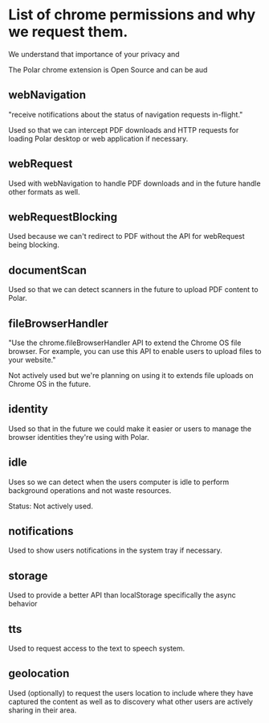 # List of chrome permissions and why we request them.

We understand that importance of your privacy and 

The Polar chrome extension is Open Source and can be aud

## webNavigation 

"receive notifications about the status of navigation requests in-flight."

Used so that we can intercept PDF downloads and HTTP requests for loading Polar 
desktop or web application if necessary.

## webRequest

Used with webNavigation to handle PDF downloads and in the future handle other
formats as well.

## webRequestBlocking

Used because we can't redirect to PDF without the API for webRequest being blocking. 

## documentScan

Used so that we can detect scanners in the future to upload PDF content to Polar.

## fileBrowserHandler

"Use the chrome.fileBrowserHandler API to extend the Chrome OS file browser. 
For example, you can use this API to enable users to upload files to your website."

Not actively used but we're planning on using it to extends file uploads on 
Chrome OS in the future.

## identity

Used so that in the future we could make it easier or users to manage the browser
identities they're using with Polar.

## idle

Uses so we can detect when the users computer is idle to perform background
operations and not waste resources.  

Status: Not actively used.

## notifications

Used to show users notifications in the system tray if necessary.

## storage

Used to provide a better API than localStorage specifically the async behavior

## tts

Used to request access to the text to speech system.

## geolocation

Used (optionally) to request the users location to include where they have 
captured the content as well as to discovery what other users are actively 
sharing in their area.
